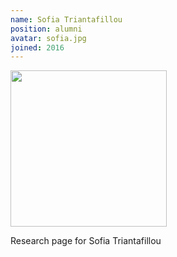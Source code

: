 ```yaml
---
name: Sofia Triantafillou
position: alumni
avatar: sofia.jpg
joined: 2016
---
```


<img width="250" src="{{site.baseurl}}/images/people/{{page.avatar}}" data-action="zoom">

Research page for Sofia Triantafillou
